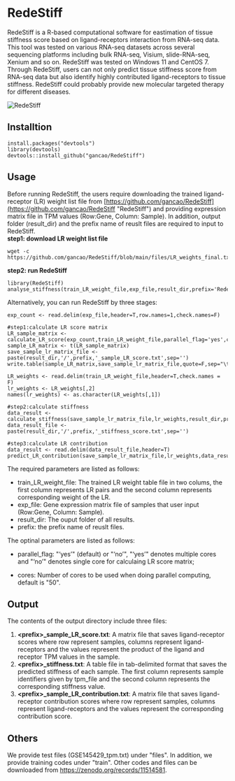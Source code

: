 # RedeStiff #


RedeStiff is a R-based computational software for eastimation of tissue stiffness score based on ligand-receptors interaction from RNA-seq data. This tool was tested on various RNA-seq datasets across several sequencing platforms including bulk RNA-seq, Visium, slide-RNA-seq, Xenium and so on. RedeStiff was tested on Windows 11 and CentOS 7. Through RedeStiff, users can not only predict tissue stiffness score from RNA-seq data but also identify highly contributed ligand-receptors to tissue stiffness. RedeStiff could probably provide new molecular targeted therapy for different diseases.

![RedeStiff](https://github.com/gancao/RedeStiff/blob/main/files/RedeStiff.png)

## Installtion ##

    install.packages("devtools")
	library(devtools)
    devtools::install_github("gancao/RedeStiff")

## Usage ##
Before running RedeStiff, the users require downloading the trained ligand-receptor (LR) weight list file from [https://github.com/gancao/RedeStiff](https://github.com/gancao/RedeStiff "RedeStiff") and providing expression matrix file in TPM values (Row:Gene, Column: Sample).  In addition, output folder (result\_dir) and the prefix name of reuslt files are required to input to RedeStiff. <br>
**step1: download LR weight list file** <br>

    wget -c https://github.com/gancao/RedeStiff/blob/main/files/LR_weights_final.txt

**step2: run RedeStiff** <br>

    library(RedeStiff)
    analyse_stiffness(train_LR_weight_file,exp_file,result_dir,prefix='RedeStiff',parallel_flag='yes',cores=50)

Alternatively, you can run RedeStiff by three stages: <br>

    exp_count <- read.delim(exp_file,header=T,row.names=1,check.names=F)
    
    #step1:calculate LR score matrix
    LR_sample_matrix <- calculate_LR_score(exp_count,train_LR_weight_file,parallel_flag='yes',cores=50)
    sample_LR_matrix <- t(LR_sample_matrix)
    save_sample_lr_matrix_file <- paste(result_dir,'/',prefix,'_sample_LR_score.txt',sep='')
    write.table(sample_LR_matrix,save_sample_lr_matrix_file,quote=F,sep="\t")
    
    LR_weights <- read.delim(train_LR_weight_file,header=T,check.names = F)
    lr_weights <- LR_weights[,2]
    names(lr_weights) <- as.character(LR_weights[,1])
    
    #step2:calculate stiffness
    data_result <- calculate_stiffness(save_sample_lr_matrix_file,lr_weights,result_dir,prefix)
    data_result_file <- paste(result_dir,'/',prefix,'_stiffness_score.txt',sep='')
    
    #step3:calculate LR contribution
    data_result <- read.delim(data_result_file,header=T)
    predict_LR_contribution(save_sample_lr_matrix_file,lr_weights,data_result,result_dir,prefix)
    
The required parameters are listed as follows:

- train\_LR\_weight_file: The trained LR weight table file in two colums, the first column represents LR pairs and the second column represents corresponding weight of the LR.
- exp_file: Gene expression matrix file of samples that user input (Row:Gene, Column: Sample).
- result\_dir: The ouput folder of all results.
- prefix: the prefix name of reuslt files.
    
The optinal parameters are listed as follows: <br> 

- parallel\_flag: "‘yes’" (default) or "‘no’", "‘yes’" denotes multiple cores and "‘no’" denotes single core for calculaing LR score matrix; <br>

- cores: Number of cores to be used when doing parallel computing, default is "50". <br>

## Output ##
The contents of the output directory include three files: <br>
1. **<prefix\>\_sample\_LR_score.txt**: A matrix file that saves ligand-receptor scores where row represent samples, columns represent ligand-receptors and the values represent the product of the ligand and receptor TPM values in the sample. <br>
2. **<prefix\>\_stiffness.txt**: A table file in tab-delimited format that saves the predicted stiffness of each sample. The first column represents sample identifiers given by tpm\_file and the second column represents the corresponding stiffness value. <br>
3. **<prefix\>\_sample\_LR\_contribution.txt**: A matrix file that saves ligand-receptor  contribution scores where row represent samples, columns represent ligand-receptors and the values represent the corresponding contribution score. <br>

## Others ##
We provide test files (GSE145429_tpm.txt) under "files". In addition, we provide training codes under "train". Other codes and files can be downloaded from https://zenodo.org/records/11514581.



